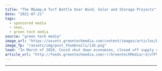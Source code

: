 ```yaml
---
title: "The M&amp;A Turf Battle Over Wind, Solar and Storage Projects"
date: "2021-07-21"
tags: 
  - sponsored media
  - news,
  - green tech media
source: "green tech media"
image_url: "https://assets.greentechmedia.com/content/images/articles/Deal_Flow.jpg"
image_fp: "/assets/img/post_thumbnails/116.png"
lead: "In March of 2020, Covid shut down economies, closed off supply chains, and sent unemployment to historic levels. No one knew what would come next for energy. Oil prices went into negative territory. Industrial electricity use plummeted. Residential d ..."
article_url: "http://feeds.greentechmedia.com/~r/GreentechMedia/~3/v7FVpWoLQck/the-ma-turf-battle-over-wind-solar-and-storage-projects"
---
```


---
